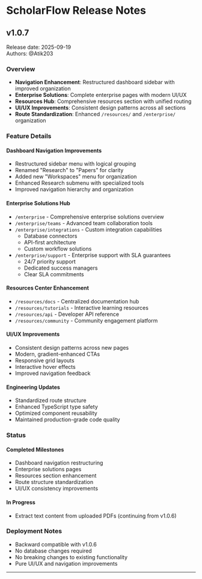 # ScholarFlow Release Notes

## v1.0.7

Release date: 2025-09-19  
Authors: @Atik203

### Overview

- **Navigation Enhancement**: Restructured dashboard sidebar with improved organization
- **Enterprise Solutions**: Complete enterprise pages with modern UI/UX
- **Resources Hub**: Comprehensive resources section with unified routing
- **UI/UX Improvements**: Consistent design patterns across all sections
- **Route Standardization**: Enhanced `/resources/` and `/enterprise/` organization

### Feature Details

#### Dashboard Navigation Improvements

- Restructured sidebar menu with logical grouping
- Renamed "Research" to "Papers" for clarity
- Added new "Workspaces" menu for organization
- Enhanced Research submenu with specialized tools
- Improved navigation hierarchy and organization

#### Enterprise Solutions Hub

- `/enterprise` - Comprehensive enterprise solutions overview
- `/enterprise/teams` - Advanced team collaboration tools
- `/enterprise/integrations` - Custom integration capabilities
  - Database connectors
  - API-first architecture
  - Custom workflow solutions
- `/enterprise/support` - Enterprise support with SLA guarantees
  - 24/7 priority support
  - Dedicated success managers
  - Clear SLA commitments

#### Resources Center Enhancement

- `/resources/docs` - Centralized documentation hub
- `/resources/tutorials` - Interactive learning resources
- `/resources/api` - Developer API reference
- `/resources/community` - Community engagement platform

#### UI/UX Improvements

- Consistent design patterns across new pages
- Modern, gradient-enhanced CTAs
- Responsive grid layouts
- Interactive hover effects
- Improved navigation feedback

#### Engineering Updates

- Standardized route structure
- Enhanced TypeScript type safety
- Optimized component reusability
- Maintained production-grade code quality

### Status

#### Completed Milestones

- Dashboard navigation restructuring
- Enterprise solutions pages
- Resources section enhancement
- Route structure standardization
- UI/UX consistency improvements

#### In Progress

- Extract text content from uploaded PDFs (continuing from v1.0.6)

### Deployment Notes

- Backward compatible with v1.0.6
- No database changes required
- No breaking changes to existing functionality
- Pure UI/UX and navigation improvements

---

